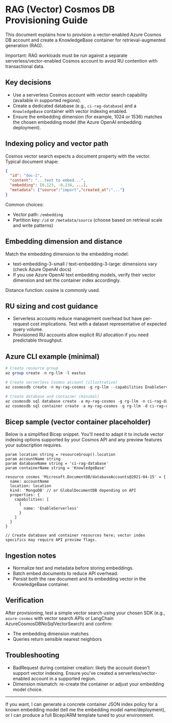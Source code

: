 # RAG (Vector) Cosmos DB Provisioning Guide

This document explains how to provision a vector-enabled Azure Cosmos DB account and create a KnowledgeBase container for retrieval-augmented generation (RAG).

Important: RAG workloads must be run against a separate serverless/vector-enabled Cosmos account to avoid RU contention with transactional data.

## Key decisions

- Use a serverless Cosmos account with vector search capability (available in supported regions).
- Create a dedicated database (e.g., `ci-rag-database`) and a `KnowledgeBase` container with vector indexing enabled.
- Ensure the embedding dimension (for example, 1024 or 1536) matches the chosen embedding model (the Azure OpenAI embedding deployment).

## Indexing policy and vector path

Cosmos vector search expects a document property with the vector. Typical document shape:

```json
{
  "id": "doc-1",
  "content": "...text to embed...",
  "embedding": [0.123, -0.234, ...],
  "metadata": {"source":"import","created_at":"..."}
}
```

Common choices:
- Vector path: `/embedding`
- Partition key: `/id` or `/metadata/source` (choose based on retrieval scale and write patterns)

## Embedding dimension and distance

Match the embedding dimension to the embedding model:
- text-embedding-3-small / text-embedding-3-large: dimensions vary (check Azure OpenAI docs)
- If you use Azure OpenAI text embedding models, verify their vector dimension and set the container index accordingly.

Distance function: cosine is commonly used.

## RU sizing and cost guidance

- Serverless accounts reduce management overhead but have per-request cost implications. Test with a dataset representative of expected query volume.
- Provisioned RU accounts allow explicit RU allocation if you need predictable throughput.

## Azure CLI example (minimal)

```powershell
# Create resource group
az group create -n rg-llm -l eastus

# Create serverless Cosmos account (illustrative)
az cosmosdb create -n my-rag-cosmos -g rg-llm --capabilities EnableServerless

# Create database and container (minimal)
az cosmosdb sql database create -a my-rag-cosmos -g rg-llm -n ci-rag-database
az cosmosdb sql container create -a my-rag-cosmos -g rg-llm -d ci-rag-database -n KnowledgeBase --partition-key-path "/id"
```

## Bicep sample (vector container placeholder)

Below is a simplified Bicep snippet. You'll need to adapt it to include vector indexing options supported by your Cosmos API and any preview features your subscription requires.

```bicep
param location string = resourceGroup().location
param accountName string
param databaseName string = 'ci-rag-database'
param containerName string = 'KnowledgeBase'

resource cosmos 'Microsoft.DocumentDB/databaseAccounts@2021-04-15' = {
  name: accountName
  location: location
  kind: 'MongoDB' // or GlobalDocumentDB depending on API
  properties: {
    capabilities: [
      {
        name: 'EnableServerless'
      }
    ]
  }
}

// Create database and container resources here; vector index specifics may require API preview flags.
```

## Ingestion notes

- Normalize text and metadata before storing embeddings.
- Batch embed documents to reduce API overhead.
- Persist both the raw document and its embedding vector in the KnowledgeBase container.

## Verification

After provisioning, test a simple vector search using your chosen SDK (e.g., `azure-cosmos` with vector search APIs or LangChain AzureCosmosDBNoSqlVectorSearch) and confirm:

- The embedding dimension matches
- Queries return sensible nearest neighbors

## Troubleshooting

- BadRequest during container creation: likely the account doesn't support vector indexing. Ensure you've created a serverless/vector-enabled account in a supported region.
- Dimension mismatch: re-create the container or adjust your embedding model choice.

---

If you want, I can generate a concrete container JSON index policy for a known embedding model (tell me the embedding model name/deployment), or I can produce a full Bicep/ARM template tuned to your environment.
